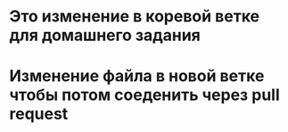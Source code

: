# Это изменение в коревой ветке для домашнего задания
# Изменение файла в новой ветке чтобы потом соеденить через pull request
